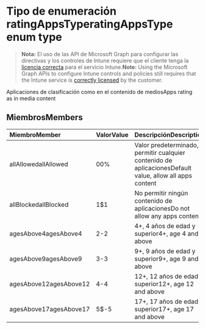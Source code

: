 # <a name="ratingappstype-enum-type"></a><span data-ttu-id="d8eb8-101">Tipo de enumeración ratingAppsType</span><span class="sxs-lookup"><span data-stu-id="d8eb8-101">ratingAppsType enum type</span></span>

> <span data-ttu-id="d8eb8-102">**Nota:** El uso de las API de Microsoft Graph para configurar las directivas y los controles de Intune requiere que el cliente tenga la [licencia correcta](https://go.microsoft.com/fwlink/?linkid=839381) para el servicio Intune.</span><span class="sxs-lookup"><span data-stu-id="d8eb8-102">**Note:** Using the Microsoft Graph APIs to configure Intune controls and policies still requires that the Intune service is [correctly licensed](https://go.microsoft.com/fwlink/?linkid=839381) by the customer.</span></span>

<span data-ttu-id="d8eb8-103">Aplicaciones de clasificación como en el contenido de medios</span><span class="sxs-lookup"><span data-stu-id="d8eb8-103">Apps rating as in media content</span></span>
## <a name="members"></a><span data-ttu-id="d8eb8-104">Miembros</span><span class="sxs-lookup"><span data-stu-id="d8eb8-104">Members</span></span>
|<span data-ttu-id="d8eb8-105">Miembro</span><span class="sxs-lookup"><span data-stu-id="d8eb8-105">Member</span></span>|<span data-ttu-id="d8eb8-106">Valor</span><span class="sxs-lookup"><span data-stu-id="d8eb8-106">Value</span></span>|<span data-ttu-id="d8eb8-107">Descripción</span><span class="sxs-lookup"><span data-stu-id="d8eb8-107">Description</span></span>|
|:---|:---|:---|
|<span data-ttu-id="d8eb8-108">allAllowed</span><span class="sxs-lookup"><span data-stu-id="d8eb8-108">allAllowed</span></span>|<span data-ttu-id="d8eb8-109">0</span><span class="sxs-lookup"><span data-stu-id="d8eb8-109">0%</span></span>|<span data-ttu-id="d8eb8-110">Valor predeterminado, permitir cualquier contenido de aplicaciones</span><span class="sxs-lookup"><span data-stu-id="d8eb8-110">Default value, allow all apps content</span></span>|
|<span data-ttu-id="d8eb8-111">allBlocked</span><span class="sxs-lookup"><span data-stu-id="d8eb8-111">allBlocked</span></span>|<span data-ttu-id="d8eb8-112">1</span><span class="sxs-lookup"><span data-stu-id="d8eb8-112">$1</span></span>|<span data-ttu-id="d8eb8-113">No permitir ningún contenido de aplicaciones</span><span class="sxs-lookup"><span data-stu-id="d8eb8-113">Do not allow any apps content</span></span>|
|<span data-ttu-id="d8eb8-114">agesAbove4</span><span class="sxs-lookup"><span data-stu-id="d8eb8-114">agesAbove4</span></span>|<span data-ttu-id="d8eb8-115">2</span><span class="sxs-lookup"><span data-stu-id="d8eb8-115">-2</span></span>|<span data-ttu-id="d8eb8-116">4+, 4 años de edad y superior</span><span class="sxs-lookup"><span data-stu-id="d8eb8-116">4+, age 4 and above</span></span>|
|<span data-ttu-id="d8eb8-117">agesAbove9</span><span class="sxs-lookup"><span data-stu-id="d8eb8-117">agesAbove9</span></span>|<span data-ttu-id="d8eb8-118">3</span><span class="sxs-lookup"><span data-stu-id="d8eb8-118">-3</span></span>|<span data-ttu-id="d8eb8-119">9+, 9 años de edad y superior</span><span class="sxs-lookup"><span data-stu-id="d8eb8-119">9+, age 9 and above</span></span>|
|<span data-ttu-id="d8eb8-120">agesAbove12</span><span class="sxs-lookup"><span data-stu-id="d8eb8-120">agesAbove12</span></span>|<span data-ttu-id="d8eb8-121">4</span><span class="sxs-lookup"><span data-stu-id="d8eb8-121">-4</span></span>|<span data-ttu-id="d8eb8-122">12+, 12 años de edad y superior</span><span class="sxs-lookup"><span data-stu-id="d8eb8-122">12+, age 12 and above</span></span> |
|<span data-ttu-id="d8eb8-123">agesAbove17</span><span class="sxs-lookup"><span data-stu-id="d8eb8-123">agesAbove17</span></span>|<span data-ttu-id="d8eb8-124">5</span><span class="sxs-lookup"><span data-stu-id="d8eb8-124">$-5</span></span>|<span data-ttu-id="d8eb8-125">17+, 17 años de edad y superior</span><span class="sxs-lookup"><span data-stu-id="d8eb8-125">17+, age 17 and above</span></span>|



